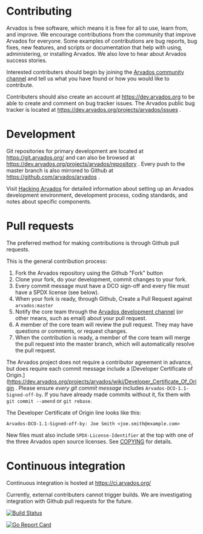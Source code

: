 [comment]: # (Copyright © The Arvados Authors. All rights reserved.)
[comment]: # ()
[comment]: # (SPDX-License-Identifier: CC-BY-SA-3.0)

# Contributing

Arvados is free software, which means it is free for all to use, learn
from, and improve.  We encourage contributions from the community that
improve Arvados for everyone.  Some examples of contributions are bug
reports, bug fixes, new features, and scripts or documentation that help
with using, administering, or installing Arvados.  We also love to
hear about Arvados success stories.

Interested contributers should begin by joining the [Arvados community
channel](https://gitter.im/arvados/community) and tell us what you
have found or how you would like to contribute.

Contributers should also create an account at https://dev.arvados.org
to be able to create and comment on bug tracker issues.  The
Arvados public bug tracker is located at
https://dev.arvados.org/projects/arvados/issues .

# Development

Git repositories for primary development are located at
https://git.arvados.org/ and can also be browsed at
https://dev.arvados.org/projects/arvados/repository .  Every push to
the master branch is also mirrored to Github at
https://github.com/arvados/arvados .

Visit [Hacking Arvados](https://dev.arvados.org/projects/arvados/wiki/Hacking) for
detailed information about setting up an Arvados development
environment, development process, coding standards, and notes about specific components.

# Pull requests

The preferred method for making contributions is through Github pull requests.

This is the general contribution process:

1. Fork the Arvados repository using the Github "Fork" button
2. Clone your fork, do your development, commit changes to your fork.
3. Every commit message must have a DCO sign-off and every file must have a SPDX license (see below).
4. When your fork is ready, through Github, Create a Pull Request against `arvados:master`
5. Notify the core team through the [Arvados development
channel](https://gitter.im/arvados/development) (or other means, such as email) about your pull request.
6. A member of the core team will review the pull request.  They may have questions or comments, or request changes.
7. When the contribution is ready, a member of the core team will
merge the pull request into the master branch, which will
automatically resolve the pull request.

The Arvados project does not require a contributor agreement in advance, but does require each commit message include a [Developer Certificate of Origin.](https://dev.arvados.org/projects/arvados/wiki/Developer_Certificate_Of_Origin .  Please ensure *every git commit message* includes `Arvados-DCO-1.1-Signed-off-by`. If you have already made commits without it, fix them with `git commit --amend` or `git rebase`.

The Developer Certificate of Origin line looks like this:

```
Arvados-DCO-1.1-Signed-off-by: Joe Smith <joe.smith@example.com>
```

New files must also include `SPDX-License-Identifier` at the top with one of the three Arvados open source licenses.  See [COPYING](COPYING) for details.

# Continuous integration

Continuous integration is hosted at https://ci.arvados.org/

Currently, external contributers cannot trigger builds.  We are investigating integration with Github pull requests for the future.

[![Build Status](https://ci.arvados.org/buildStatus/icon?job=run-tests)](https://ci.arvados.org/job/run-tests/)

[![Go Report Card](https://goreportcard.com/badge/github.com/arvados/arvados)](https://goreportcard.com/report/github.com/arvados/arvados)
